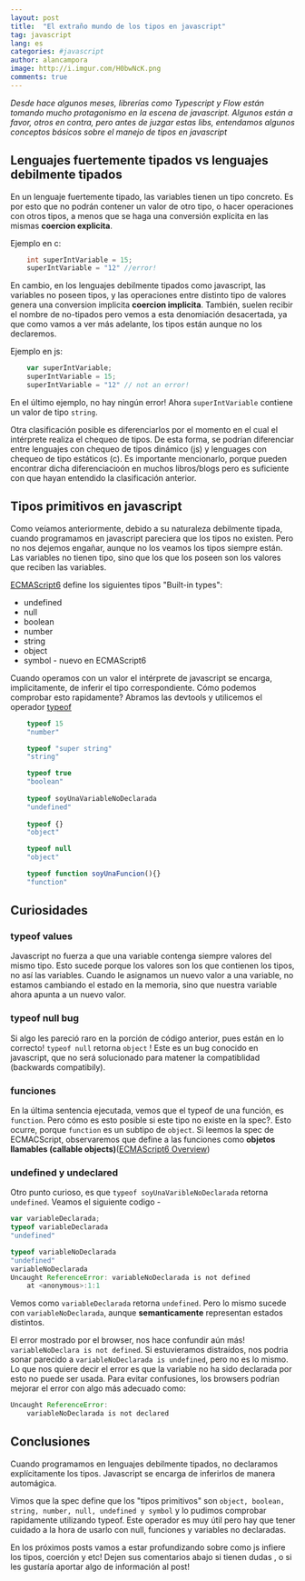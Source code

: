 ```yaml
---
layout: post
title:  "El extraño mundo de los tipos en javascript"
tag: javascript
lang: es
categories: #javascript
author: alancampora
image: http://i.imgur.com/H0bwNcK.png
comments: true
---
```


*Desde hace algunos meses, librerías como Typescript y Flow están tomando mucho protagonismo en la escena de javascript. Algunos están a favor, otros en contra, pero antes de juzgar estas libs, entendamos algunos conceptos básicos sobre el manejo de tipos en javascript*

## Lenguajes fuertemente tipados vs lenguajes debilmente tipados
En un lenguaje fuertemente tipado, las variables tienen un tipo concreto. Es por esto que no podrán contener un valor de otro tipo, o hacer operaciones con otros tipos, a menos que se haga una conversión explícita en las mismas **coercion explicita**.

Ejemplo en c:
```c
    int superIntVariable = 15; 
    superIntVariable = "12" //error!
```
En cambio, en los lenguajes debilmente tipados como javascript, las variables no poseen tipos, y las operaciones entre distinto tipo de valores genera una conversion implicita **coercion implicita**. También, suelen recibir el nombre de no-tipados pero vemos a esta denomiación desacertada, ya que como vamos a ver más adelante, los tipos están aunque no los declaremos.

Ejemplo en js: 
```javascript
    var superIntVariable;
    superIntVariable = 15; 
    superIntVariable = "12" // not an error! 
```

En el último ejemplo, no hay ningún error! Ahora `superIntVariable` contiene un valor de tipo `string`. 

Otra clasificación posible es diferenciarlos por el momento en el cual el intérprete realiza el chequeo de tipos. De esta forma, se podrían diferenciar entre lenguajes con chequeo de tipos dinámico (js) y lenguages con chequeo de tipo estáticos (c). Es importante mencionarlo, porque pueden encontrar dicha diferenciacioón en muchos libros/blogs pero es suficiente con que hayan entendido la clasificación anterior.

## Tipos primitivos en javascript
Como veíamos anteriormente, debido a su naturaleza debilmente tipada, cuando programamos en javascript pareciera que los tipos no existen. Pero no nos dejemos engañar, aunque no los veamos los tipos siempre están. Las variables no tienen tipo, sino que los que los poseen son los valores que reciben las variables. 

[ECMAScript6](http://www.ecma-international.org/ecma-262/6.0/#sec-ecmascript-overview) define los siguientes tipos "Built-in types": 

* undefined
* null 
* boolean 
* number
* string
* object 
* symbol - nuevo en  ECMAScript6

Cuando operamos con un valor el intérprete de javascript se encarga, implicitamente, de inferir el tipo correspondiente. Cómo podemos comprobar esto rapidamente? Abramos las devtools y utilicemos el operador [typeof](https://developer.mozilla.org/es/docs/Web/JavaScript/Referencia/Operadores/typeof)

```javascript
    typeof 15
    "number"

    typeof "super string"
    "string"

    typeof true
    "boolean"
    
    typeof soyUnaVariableNoDeclarada
    "undefined"
    
    typeof {}
    "object" 

    typeof null
    "object"

    typeof function soyUnaFuncion(){}
    "function"
```
## Curiosidades

### typeof values
Javascript no fuerza a que una variable contenga siempre valores del mismo tipo. Esto sucede porque los valores son los que contienen los tipos, no así las variables. Cuando le asignamos un nuevo valor a una variable, no estamos cambiando el estado en la memoria, sino que nuestra variable ahora apunta a un nuevo valor. 

### typeof null bug
Si algo les pareció raro en la porción de código  anterior, pues están en lo correcto! `typeof null` retorna `object` ! Este es un bug conocido en javascript, que no será solucionado para matener la compatiblidad (backwards compatibily). 

### funciones
En la última sentencia ejecutada, vemos que el typeof de una función, es `function`. Pero cómo es esto posible si este tipo  no existe en la spec?. Esto ocurre, porque `function` es un subtipo de `object`. Si leemos la spec de ECMACScript, observaremos que define a las funciones como **objetos llamables (callable objects)**([ECMAScript6 Overview](http://www.ecma-international.org/ecma-262/6.0/#sec-ecmascript-overview))

### undefined y undeclared
Otro punto curioso, es que `typeof soyUnaVaribleNoDeclarada` retorna `undefined`. Veamos el siguiente codigo -  

```javascript
var variableDeclarada;
typeof variableDeclarada
"undefined"
``` 
```javascript
typeof variableNoDeclarada
"undefined"
variableNoDeclarada
Uncaught ReferenceError: variableNoDeclarada is not defined
    at <anonymous>:1:1
``` 

Vemos como `variableDeclarada` retorna `undefined`. Pero lo mismo sucede con `variableNoDeclarada`, aunque **semanticamente** representan estados distintos.

El error mostrado por el browser, nos hace confundir aún más! `variableNoDeclara is not defined`. Si estuvieramos distraídos, nos podria sonar parecido a `variableNoDeclarada is undefined`, pero no es lo mismo. Lo que nos quiere decir el error es que la variable no ha sido declarada por esto no puede ser usada. Para evitar confusiones, los browsers podrían mejorar el error con algo más adecuado como: 

```javascript 
Uncaught ReferenceError: 
    variableNoDeclarada is not declared
```

## Conclusiones
Cuando programamos en lenguajes debilmente tipados, no declaramos explícitamente los tipos. Javascript se encarga de inferirlos de manera automágica. 

Vimos que la spec define que los "tipos primitivos" son `object, boolean, string, number, null, undefined y symbol` y lo pudimos comprobar rapidamente utilizando typeof. Este operador es muy útil pero hay que tener cuidado a la hora de usarlo con null, funciones y variables no declaradas. 

En los próximos posts vamos a estar profundizando sobre como js infiere los tipos, coerción y etc! Dejen sus comentarios abajo si tienen dudas , o si les gustaría aportar algo de información al post!

